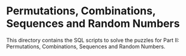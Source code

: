 # Permutations, Combinations, Sequences and Random Numbers

This directory contains the SQL scripts to solve the puzzles for Part II: Permutations, Combinations, Sequences and Random Numbers.

